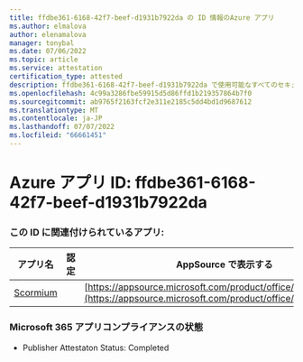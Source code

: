 ```yaml
---
title: ffdbe361-6168-42f7-beef-d1931b7922da の ID 情報のAzure アプリ
ms.author: elmalova
author: elenamalova
manager: tonybal
ms.date: 07/06/2022
ms.topic: article
ms.service: attestation
certification_type: attested
description: ffdbe361-6168-42f7-beef-d1931b7922da で使用可能なすべてのセキュリティとコンプライアンス情報。
ms.openlocfilehash: 4c99a3286fbe59915d5d86ffd1b219357864b7f0
ms.sourcegitcommit: ab9765f2163fcf2e311e2185c5dd4bd1d9687612
ms.translationtype: MT
ms.contentlocale: ja-JP
ms.lasthandoff: 07/07/2022
ms.locfileid: "66661451"
---
```

# <a name="azure-app-id-ffdbe361-6168-42f7-beef-d1931b7922da"></a>Azure アプリ ID: ffdbe361-6168-42f7-beef-d1931b7922da


### <a name="apps-associated-with-this-id"></a>この ID に関連付けられているアプリ:
| **アプリ名** | **認定** | **AppSource で表示する** |
|--------------|---------------|-----------------------|
| [Scormium](../forward/WA200004358.md) |  | [https://appsource.microsoft.com/product/office/WA200004358](https://appsource.microsoft.com/product/office/WA200004358) |

### <a name="microsoft-365-app-compliance-status"></a>Microsoft 365 アプリコンプライアンスの状態
- Publisher Attestaton Status: Completed
